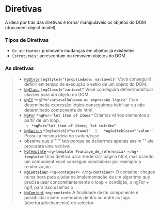 # Diretivas
 A ideia por trás das diretivas é tornar manipuláveis os objetos do DOM (document object model)

 ### Tipos de Diretivas
 - `De atributos:` promovem mudanças em objetos já existentes
 - `Estruturais:` acrescentam ou removem objetos do DOM 


### As diretivas
> - [`NgStyle`](https://github.com/jcarloscody/angular_diretivas/tree/master/src/app/ng-style)  **`[ngStyle]="{propriedade: variavel}"`** Você conseguirá definir em tempo de execução o estilo de um objeto do DOM. 
> - [`NgClass`](https://github.com/jcarloscody/angular_diretivas/tree/master/src/app/ng-class)  **`[ngClass]="variavel"`** Você conseguirá definir/modificar classes para um objeto do DOM. 
> - [`NgIf`](https://github.com/jcarloscody/angular_diretivas/tree/master/src/app/ng-if)  **`*ngIf="variavelBoleana ou expressão lógica"`** Com determinada expressão lógica conseguimos habilitar ou não determinado componente do html. 
> - [`NgFor`](https://github.com/jcarloscody/angular_diretivas/tree/master/src/app/ng-for)  **`*ngFor="let item of items"`** Criamos vários elementos a partir de um loop.
>   - **`*ngFor="let item of items; let i=index"`**
> - [`NgSwitch`](https://github.com/jcarloscody/angular_diretivas/tree/master/src/app/ng-switch )  **`*[ngSwitch]="variavel"  |   *ngSwitchCase="'value'"`** Possui a mesma ideia do switch/case.
>  - observe que é "''" isto porque se deixarmos apenas assim "" ele procurará uma variável.
> - [`NgTemplate`](https://github.com/jcarloscody/angular_diretivas/tree/master/src/app/ng-template)  **`<ng-template #variave_de_referencia> </ng-template>`** Uma diretiva para renderizar página html, mas usando um component você consegue condicionar por exemplo a renderização.
> - [`NgContainer`](https://github.com/jcarloscody/angular_diretivas/tree/master/src/app/ng-container)  **`<ng-container> </ng-container>`** O container chegou numa hora para ajudar na implementação de um algoritmo que precisa usar concomitantemente o loop + condição, o ngFor + ngIf, para isso usamos o .
> - [`NgContent`](https://github.com/jcarloscody/angular_diretivas/tree/master/src/app/ng-content)  **`<ng-content>`** A finalidade deste componente é possibilitar inserir conteúdos dentro ou entre as tags (abertura/fechamento) do selector.